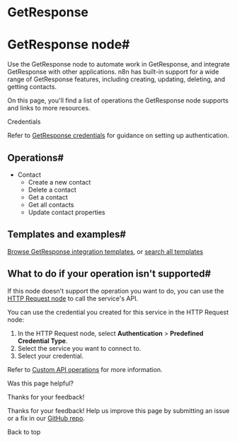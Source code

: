 # GetResponse

[ ](https://github.com/n8n-io/n8n-docs/edit/main/docs/integrations/builtin/app-nodes/n8n-nodes-base.getresponse.md "Edit this page")

# GetResponse node#

Use the GetResponse node to automate work in GetResponse, and integrate GetResponse with other applications. n8n has built-in support for a wide range of GetResponse features, including creating, updating, deleting, and getting contacts. 

On this page, you'll find a list of operations the GetResponse node supports and links to more resources.

Credentials

Refer to [GetResponse credentials](../../credentials/getresponse/) for guidance on setting up authentication. 

## Operations#

  * Contact
    * Create a new contact
    * Delete a contact
    * Get a contact
    * Get all contacts
    * Update contact properties



## Templates and examples#

[Browse GetResponse integration templates](https://n8n.io/integrations/getresponse/), or [search all templates](https://n8n.io/workflows/)

## What to do if your operation isn't supported#

If this node doesn't support the operation you want to do, you can use the [HTTP Request node](../../core-nodes/n8n-nodes-base.httprequest/) to call the service's API.

You can use the credential you created for this service in the HTTP Request node: 

  1. In the HTTP Request node, select **Authentication** > **Predefined Credential Type**.
  2. Select the service you want to connect to.
  3. Select your credential.



Refer to [Custom API operations](../../../custom-operations/) for more information.

Was this page helpful? 

Thanks for your feedback! 

Thanks for your feedback! Help us improve this page by submitting an issue or a fix in our [GitHub repo](https://github.com/n8n-io/n8n-docs). 

Back to top 
